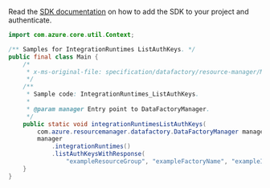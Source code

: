 Read the [SDK documentation](https://github.com/Azure/azure-sdk-for-java/blob/azure-resourcemanager-datafactory_1.0.0-beta.14/sdk/datafactory/azure-resourcemanager-datafactory/README.md) on how to add the SDK to your project and authenticate.

```java
import com.azure.core.util.Context;

/** Samples for IntegrationRuntimes ListAuthKeys. */
public final class Main {
    /*
     * x-ms-original-file: specification/datafactory/resource-manager/Microsoft.DataFactory/stable/2018-06-01/examples/IntegrationRuntimes_ListAuthKeys.json
     */
    /**
     * Sample code: IntegrationRuntimes_ListAuthKeys.
     *
     * @param manager Entry point to DataFactoryManager.
     */
    public static void integrationRuntimesListAuthKeys(
        com.azure.resourcemanager.datafactory.DataFactoryManager manager) {
        manager
            .integrationRuntimes()
            .listAuthKeysWithResponse(
                "exampleResourceGroup", "exampleFactoryName", "exampleIntegrationRuntime", Context.NONE);
    }
}
```
